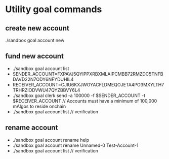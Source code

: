 # Utility goal commands

## create new account

./sandbox goal account new

## fund new account

- ./sandbox goal account list
- SENDER_ACCOUNT=FXPAVJ5QYIPPXRBXMLAIPCMBB72RMZDC5TNFBDAVD22N7ODY6NFYDUHIL4
- RECEIVER_ACCOUNT=CJIU6KXJWOYACFLDMEQOJETA4PO3MXYLTH7TRHRZIODVWU47QYZBBVY6L4
- ./sandbox goal clerk send -a 100000 -f $SENDER_ACCOUNT -t $RECEIVER_ACCOUNT // Accounts must have a minimum of 100,000 mAlgos to reside onchain
- ./sandbox goal account list // verification

## rename account

- ./sandbox goal account rename help
- ./sandbox goal account rename Unnamed-0 Test-Account-1
- ./sandbox goal account list // verification
